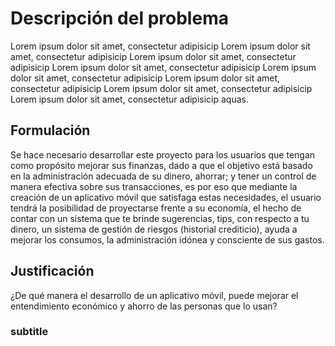# Descripción del problema

Lorem ipsum dolor sit amet, consectetur adipisicip Lorem ipsum dolor sit amet, consectetur adipisicip Lorem ipsum dolor sit amet, consectetur adipisicip Lorem ipsum dolor sit amet, consectetur adipisicip Lorem ipsum dolor sit amet, consectetur adipisicip Lorem ipsum dolor sit amet, consectetur adipisicip Lorem ipsum dolor sit amet, consectetur adipisicip Lorem ipsum dolor sit amet, consectetur adipisicip aquas.

## Formulación

Se hace necesario desarrollar este proyecto para los usuarios que tengan como propósito mejorar sus finanzas, dado a que el objetivo está basado en la administración adecuada de su dinero, ahorrar; y tener un control de manera efectiva sobre sus transacciones, es por eso que mediante la creación de un aplicativo móvil que satisfaga estas necesidades, el usuario tendrá la posibilidad de proyectarse frente a su economía, el hecho de contar con un sistema que te brinde sugerencias, tips, con respecto a tu dinero, un sistema de gestión de riesgos (historial crediticio), ayuda a mejorar los consumos, la administración idónea y consciente de sus gastos.

## Justificación

¿De qué manera el desarrollo de un aplicativo móvil, puede mejorar el entendimiento económico y ahorro de las personas que lo usan?

### subtitle
